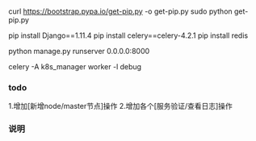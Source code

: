 

### 

curl https://bootstrap.pypa.io/get-pip.py -o get-pip.py
sudo python get-pip.py

pip install Django==1.11.4
pip install celery==celery-4.2.1
pip install redis

python manage.py runserver 0.0.0.0:8000

celery -A k8s_manager  worker -l debug




### todo
1.增加[新增node/master节点]操作
2.增加各个[服务验证/查看日志]操作


### 说明


